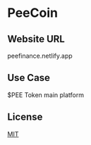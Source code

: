 # PeeCoin

## Website URL
peefinance.netlify.app

## Use Case
$PEE Token main platform 

## License
[MIT](https://choosealicense.com/licenses/mit)
